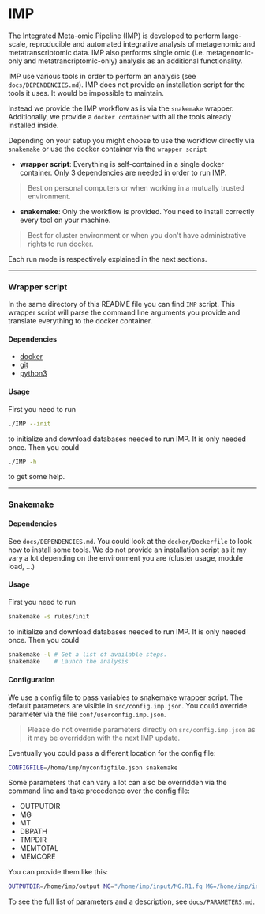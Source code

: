 # IMP

The Integrated Meta-omic Pipeline (IMP) is developed to perform large-scale, reproducible and automated integrative analysis of metagenomic and metatranscriptomic data. IMP also performs single omic (i.e. metagenomic-only and metatrancriptomic-only) analysis as an additional functionality.

IMP use various tools in order to perform an analysis (see `docs/DEPENDENCIES.md`). IMP does not provide an installation script for the tools it uses. It would be impossible to maintain.

Instead we provide the IMP workflow as is via the `snakemake` wrapper. Additionally, we provide a `docker container` with all the tools already installed inside.

Depending on your setup you might choose to use the workflow directly via `snakemake` or use the docker container via the `wrapper script`

* **wrapper script**: Everything is self-contained in a single docker container. Only 3 dependencies are needed in order to run IMP.
> Best on personal computers or when working in a mutually trusted environment.

* **snakemake**: Only the workflow is provided. You need to install correctly every tool on your machine.
> Best for cluster environment or when you don't have administrative rights to run docker.

Each run mode is respectively explained in the next sections.

---

### Wrapper script

In the same directory of this README file you can find `IMP` script.
This wrapper script will parse the command line arguments you provide
and translate everything to the docker container.


#### Dependencies

* [docker](https://docs.docker.com/installation)
* [git](http://www.git-scm.com)
* [python3]( https://www.python.org/downloads)

#### Usage

First you need to run

```bash
./IMP --init
```

to initialize and download databases needed to run IMP. It is only needed once. Then you could

```bash
./IMP -h  
```
to get some help.

---

### Snakemake

#### Dependencies

See `docs/DEPENDENCIES.md`.
You could look at the `docker/Dockerfile` to look how to install some tools.
We do not provide an installation script as it my vary a lot depending on the environment you are (cluster usage, module load, ...)


#### Usage

First you need to run

```bash
snakemake -s rules/init
```

to initialize and download databases needed to run IMP. It is only needed once. Then you could

```bash
snakemake -l # Get a list of available steps.
snakemake    # Launch the analysis
```

#### Configuration

We use a config file to pass variables to snakemake wrapper script. The default parameters are visible in `src/config.imp.json`.  You could override parameter via the file `conf/userconfig.imp.json`.

> Please do not override parameters directly on `src/config.imp.json` as it may be overridden with the next IMP update.

Eventually you could pass a different location for the config file:

```bash
CONFIGFILE=/home/imp/myconfigfile.json snakemake
```

Some parameters that can vary a lot can also be overridden via the command line
and take precedence over the config file:
* OUTPUTDIR
* MG
* MT
* DBPATH
* TMPDIR
* MEMTOTAL
* MEMCORE

You can provide them like this:

```bash
OUTPUTDIR=/home/imp/output MG="/home/imp/input/MG.R1.fq MG=/home/imp/input/MG.R2.fq" TMPDIR=/tmp snakemake
```

To see the full list of parameters and a description, see `docs/PARAMETERS.md`.
